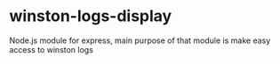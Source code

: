 winston-logs-display
====================

Node.js module for express, main purpose of that module is make easy access to winston logs
